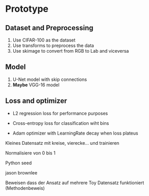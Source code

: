 # Prototype

## Dataset and Preprocessing

1. Use CIFAR-100 as the dataset
2. Use transforms to preprocess the data
3. Use skimage to convert from RGB to Lab and viceversa

## Model

1. U-Net model with skip connections
2. **Maybe** VGG-16 model

## Loss and optimizer

* L2 regression loss for performance purposes
* Cross-entropy loss for classification wiht bins

* Adam optimizer with LearningRate decay when loss plateus



Kleines Datensatz mit kreise, vierecke... und trainieren

Normalisiere von 0 bis 1

Python seed

jason brownlee

Beweisen dass der Ansatz auf mehrere Toy Datensatz funktioniert (Methodenbeweis)